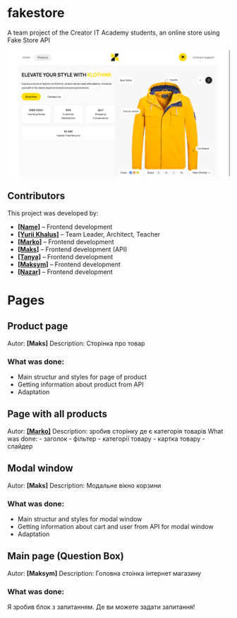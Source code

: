 # fakestore
A team project of the Creator IT Academy students, an online store using Fake Store API

![screen of main page](./src/img/readme/mainPage.png)

## Contributors
This project was developed by:
- [**[Name]**](https://github.com/username1) – Frontend development  
- [**[Yurii Khalus]**](https://github.com/YuraKhalus) – Team Leader, Architect, Teacher
- [**[Marko]**](https://github.com/MarcelloTar) – Frontend development  
- [**[Maks]**](https://github.com/BONBINOVNCH) – Frontend development (API)  
- [**[Tanya]**](https://github.com/TanzerCIJI) – Frontend development  
- [**[Maksym]**](https://github.com/MaksimKopis) – Frontend development 
- [**[Nazar]**](https://github.com/nether1203) – Frontend development 


# Pages

## Product page 
Autor: **[Maks]**
Description: Сторінка про товар
### What was done:
- Main structur and styles for page of product
- Getting information about product from API
- Adaptation



## Page with all products
Autor: [**[Marko]**](https://github.com/MarcelloTar) Description: зробив сторінку де є категорія товарів 
What was done:
    - заголок
    - фільтер
    - категорії товару
    - картка товару
    - слайдер

## Modal window
Autor: **[Maks]**
Description: Модальне вікно корзини
### What was done:
- Main structur and styles for modal window
- Getting information about cart and user from API for modal window
- Adaptation


## Main page (Question Box)
Autor: **[Maksym]**
Description: Головна стоінка інтернет магазину
### What was done:
Я зробив блок з запитанням. Де ви можете задати запитання!


